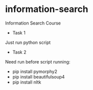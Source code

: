# information-search
Information Search Course


* Task 1

Just run python script

* Task 2

Need run before script running:

- pip install pymorphy2
- pip install beautifulsoup4
- pip install nltk
